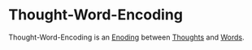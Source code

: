 # Thought-Word-Encoding

Thought-Word-Encoding is an [Enoding](60079.md) between [Thoughts](40000017.md) and [Words](650018.md).